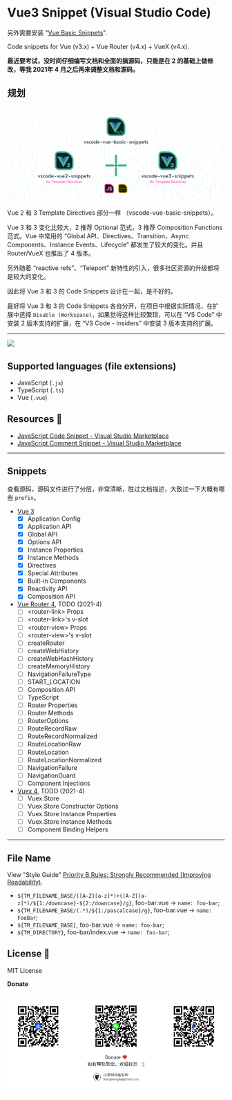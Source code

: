 # Vue3 Snippet (Visual Studio Code)

另外需要安装 "[Vue Basic Snippets](https://marketplace.visualstudio.com/items?itemName=NicholasHsiang.vscode-vue-basic-snippets)".

Code snippets for Vue (v3.x) + Vue Router (v4.x) + VueX (v4.x).

**最近要考试，没时间仔细编写文档和全面的搞源码，只能是在 2 的基础上做修改，等我 2021年 4 月之后再来调整文档和源码。**

## 规划

![](https://raw.githubusercontent.com/caringrun/assets/master/vscode-vue-snippets.png)

Vue 2 和 3 Template Directives 部分一样 （vscode-vue-basic-snippets）。

Vue 3 和 3 变化比较大，2 推荐 Optional 范式，3 推荐 Composition Functions 范式。Vue 中常用的 “Global API、Directives、Transition、Async Components、Instance Events、Lifecycle” 都发生了较大的变化。并且 Router/VueX 也推出了 4 版本。

另外随着 “reactive refs”、“Teleport” 新特性的引入，很多社区资源的升级都将是较大的变化。

因此将 Vue 3 和 3 的 Code Snippets 设计在一起，是不好的。

最好将 Vue 3 和 3 的 Code Snippets 各自分开，在项目中根据实际情况，在扩展中选择 `Disable (Workspace)`，如果觉得这样比较繁琐，可以在 “VS Code” 中安装 2 版本支持的扩展，在 “VS Code - Insiders” 中安装 3 版本支持的扩展。

---

![](https://raw.githubusercontent.com/caringrun/assets/master/vscode-vue3-snippets.gif)

## Supported languages (file extensions)

- JavaScript (`.js`)
- TypeScript (`.ts`)
- Vue (`.vue`)


## Resources 🤞

- [JavaScript Code Snippet - Visual Studio Marketplace](https://marketplace.visualstudio.com/items?itemName=NicholasHsiang.vscode-javascript-snippet)
- [JavaScript Comment Snippet - Visual Studio Marketplace](https://marketplace.visualstudio.com/items?itemName=NicholasHsiang.vscode-javascript-comment)

---

## Snippets

查看源码，源码文件进行了分层，非常清晰，胜过文档描述，大致过一下大概有哪些 `prefix`。

+ [Vue 3](https://v3.vuejs.org/)
    - [x] Application Config
    - [x] Application API
    - [x] Global API
    - [x] Options API
    - [x] Instance Properties
    - [x] Instance Methods
    - [x] Directives
    - [x] Special Attributes
    - [x] Built-in Components
    - [x] Reactivity API
    - [x] Composition API
+ [Vue Router 4](https://next.router.vuejs.org/), TODO (2021-4)
    - [ ] \<router-link> Props
    - [ ] \<router-link>'s v-slot
    - [ ] \<router-view> Props
    - [ ] \<router-view>'s v-slot
    - [ ] createRouter
    - [ ] createWebHistory
    - [ ] createWebHashHistory
    - [ ] createMemoryHistory
    - [ ] NavigationFailureType
    - [ ] START_LOCATION
    - [ ] Composition API
    - [ ] TypeScript
    - [ ] Router Properties
    - [ ] Router Methods
    - [ ] RouterOptions
    - [ ] RouteRecordRaw
    - [ ] RouteRecordNormalized
    - [ ] RouteLocationRaw
    - [ ] RouteLocation
    - [ ] RouteLocationNormalized
    - [ ] NavigationFailure
    - [ ] NavigationGuard
    - [ ] Component Injections
+ [Vuex 4](https://next.vuex.vuejs.org/), TODO (2021-4)
    - [ ] Vuex.Store
    - [ ] Vuex.Store Constructor Options
    - [ ] Vuex.Store Instance Properties
    - [ ] Vuex.Store Instance Methods
    - [ ] Component Binding Helpers

---


## File Name

View "Style Guide" [Priority B Rules: Strongly Recommended (Improving Readability)](https://v3.vuejs.org/style-guide/#priority-b-rules-strongly-recommended-improving-readability).

- `${TM_FILENAME_BASE/([A-Z][a-z]*)+([A-Z][a-z]*)/${1:/downcase}-${2:/downcase}/g}`, foo-bar.vue  →  `name: foo-bar`;
- `${TM_FILENAME_BASE/(.*)/${1:/pascalcase}/g}`, foo-bar.vue  →  `name: FooBar`;
- `${TM_FILENAME_BASE}`, foo-bar.vue  →  `name: foo-bar`;
- `${TM_DIRECTORY}`, foo-bar/index.vue  →  `name: foo-bar`;


## License 📃

MIT License

**Donate**

![xianghongai@gmail.com](https://raw.githubusercontent.com/caringrun/assets/master/donate.png)